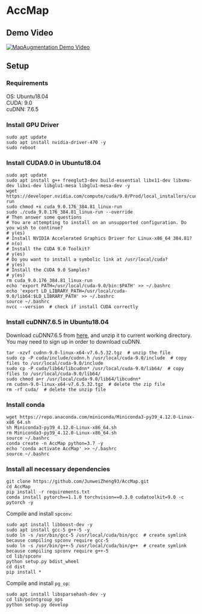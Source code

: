 # AccMap

## Demo Video
[![MapAugmentation Demo Video](https://res.cloudinary.com/marcomontalbano/image/upload/v1670718422/video_to_markdown/images/youtube--R3bbKG-te7k-c05b58ac6eb4c4700831b2b3070cd403.jpg)](https://www.youtube.com/watch?v=R3bbKG-te7k "MapAugmentation Demo Video")

## Setup

### Requirements
OS: Ubuntu18.04 <br>
CUDA: 9.0 <br>
cuDNN: 7.6.5 <br>

### Install GPU Driver
```shell
sudo apt update
sudo apt install nvidia-driver-470 -y
sudo reboot
```

### Install CUDA9.0 in Ubuntu18.04
```shell
sudo apt update
sudo apt install g++ freeglut3-dev build-essential libx11-dev libxmu-dev libxi-dev libglu1-mesa libglu1-mesa-dev -y
wget https://developer.nvidia.com/compute/cuda/9.0/Prod/local_installers/cuda_9.0.176_384.81_linux-run
sudo chmod +x cuda_9.0.176_384.81_linux-run
sudo ./cuda_9.0.176_384.81_linux-run --override
# Then answer some questions
# You are attempting to install on an unsupported configuration. Do you wish to continue? 
# y(es)
# Install NVIDIA Accelerated Graphics Driver for Linux-x86_64 384.81? 
# n(o)
# Install the CUDA 9.0 Toolkit? 
# y(es)
# Do you want to install a symbolic link at /usr/local/cuda?
# y(es)
# Install the CUDA 9.0 Samples?
# y(es)
rm cuda_9.0.176_384.81_linux-run
echo 'export PATH=/usr/local/cuda-9.0/bin:$PATH' >> ~/.bashrc
echo 'export LD_LIBRARY_PATH=/usr/local/cuda-9.0/lib64:$LD_LIBRARY_PATH' >> ~/.bashrc
source ~/.bashrc
nvcc --version  # check if install CUDA correctly
```

### Install cuDNN7.6.5 in Ubuntu18.04
Download cuDNN7.6.5 from [here](https://developer.nvidia.com/compute/machine-learning/cudnn/secure/7.6.5.32/Production/9.0_20191031/cudnn-9.0-linux-x64-v7.6.5.32.tgz), and unzip it to current working directory. You may need to sign up in order to download cuDNN.
```shell
tar -xzvf cudnn-9.0-linux-x64-v7.6.5.32.tgz  # unzip the file
sudo cp -P cuda/include/cudnn.h /usr/local/cuda-9.0/include  # copy files to /usr/local/cuda-9.0/include
sudo cp -P cuda/lib64/libcudnn* /usr/local/cuda-9.0/lib64/  # copy files to /usr/local/cuda-9.0/lib64/
sudo chmod a+r /usr/local/cuda-9.0/lib64/libcudnn*
rm cudnn-9.0-linux-x64-v7.6.5.32.tgz  # delete the zip file
rm -rf cuda/  # delete the unzip file
```

### Install conda
```shell
wget https://repo.anaconda.com/miniconda/Miniconda3-py39_4.12.0-Linux-x86_64.sh
sh Miniconda3-py39_4.12.0-Linux-x86_64.sh
rm Miniconda3-py39_4.12.0-Linux-x86_64.sh
source ~/.bashrc
conda create -n AccMap python=3.7 -y
echo 'conda activate AccMap' >> ~/.bashrc
source ~/.bashrc
```

### Install all necessary dependencies
```shell
git clone https://github.com/JunweiZheng93/AccMap.git
cd AccMap
pip install -r requirements.txt
conda install pytorch==1.1.0 torchvision==0.3.0 cudatoolkit=9.0 -c pytorch -y
```

Compile and install `spconv`:
```shell
sudo apt install libboost-dev -y
sudo apt install gcc-5 g++-5 -y
sudo ln -s /usr/bin/gcc-5 /usr/local/cuda/bin/gcc  # create symlink because compiling spconv require gcc-5
sudo ln -s /usr/bin/g++-5 /usr/local/cuda/bin/g++  # create symlink because compiling spconv require g++-5
cd lib/spconv
python setup.py bdist_wheel
cd dist
pip install *
```

Compile and install `pg_op`:
```shell
sudo apt install libsparsehash-dev -y
cd lib/pointgroup_ops
python setup.py develop
```



